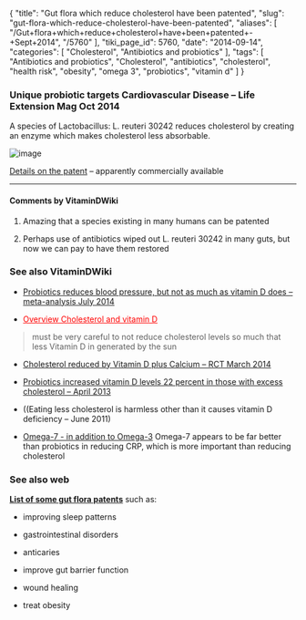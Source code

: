 {
    "title": "Gut flora which reduce cholesterol have been patented",
    "slug": "gut-flora-which-reduce-cholesterol-have-been-patented",
    "aliases": [
        "/Gut+flora+which+reduce+cholesterol+have+been+patented+-+Sept+2014",
        "/5760"
    ],
    "tiki_page_id": 5760,
    "date": "2014-09-14",
    "categories": [
        "Cholesterol",
        "Antibiotics and probiotics"
    ],
    "tags": [
        "Antibiotics and probiotics",
        "Cholesterol",
        "antibiotics",
        "cholesterol",
        "health risk",
        "obesity",
        "omega 3",
        "probiotics",
        "vitamin d"
    ]
}


### Unique probiotic targets Cardiovascular Disease – Life Extension Mag Oct 2014

A species of Lactobacillus:  L. reuteri 30242 reduces cholesterol by creating an enzyme which makes cholesterol less absorbable.

<img src="https://d378j1rmrlek7x.cloudfront.net/attachments/jpeg/probiotics---lef.jpg" alt="image">

[Details on the patent](http://www.nutraingredients.com/Regulation/Spanish-firm-wins-cholesterol-lowering-probiotic-patent) – apparently commercially available

---

#### Comments by VitaminDWiki

1. Amazing that a species existing in many humans can be patented

1. Perhaps use of antibiotics wiped out L. reuteri 30242 in many guts, but now we can pay to have them restored

### See also VitaminDWiki

* [Probiotics reduces blood pressure, but not as much as vitamin D does – meta-analysis July 2014](/posts/probiotics-reduces-blood-pressure-but-not-as-much-as-vitamin-d-does-meta-analysis)

* <a href="/posts/overview-cholesterol-and-vitamin-d" style="color: red; text-decoration: underline;" title="This post/category does not exist yet: Overview Cholesterol and vitamin D">Overview Cholesterol and vitamin D</a>

> must be very careful to not reduce cholesterol levels so much that less Vitamin D in generated by the sun

* [Cholesterol reduced by Vitamin D plus Calcium – RCT March 2014](/posts/cholesterol-reduced-by-vitamin-d-plus-calcium-rct)

* [Probiotics increased vitamin D levels 22 percent in those with excess cholesterol – April 2013](/posts/probiotics-increased-vitamin-d-levels-22-percent-in-those-with-excess-cholesterol)

* ((Eating less cholesterol is harmless other than it causes vitamin D deficiency – June 2011)

* [Omega-7 - in addition to Omega-3](/posts/omega-7-in-addition-to-omega-3) Omega-7 appears to be far better than probiotics in reducing CRP, which is more important than reducing cholesterol

### See also web

 **[List of some gut flora patents](http://tgs.freshpatents.com/Probiotics-bx1.php)**  such as:

* improving sleep patterns

* gastrointestinal disorders

* anticaries

* improve gut barrier function

* wound healing

* treat obesity
